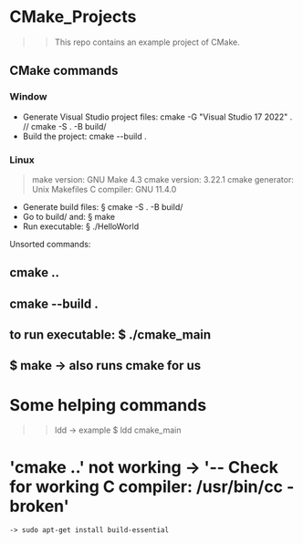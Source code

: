 # CMake_Projects

>> This repo contains an example project of CMake.

## CMake commands
### Window
- Generate Visual Studio project files: cmake -G "Visual Studio 17 2022" .  //  cmake -S . -B build/
- Build the project: cmake --build .

### Linux
> make version: GNU Make 4.3
> cmake version: 3.22.1
> cmake generator: Unix Makefiles
> C compiler: GNU 11.4.0
- Generate build files: § cmake -S . -B build/
- Go to build/ and: § make
- Run executable: § ./HelloWorld

Unsorted commands:
## cmake ..
## cmake --build .
## to run executable: $ ./cmake_main
## $ make -> also runs cmake for us

# Some helping commands
>> ldd <project name>    -> example $ ldd cmake_main

# 'cmake ..' not working -> '-- Check for working C compiler: /usr/bin/cc - broken'
    -> sudo apt-get install build-essential
